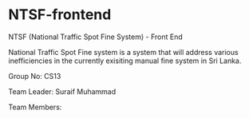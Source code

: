 # NTSF-frontend

NTSF (National Traffic Spot Fine System) - Front End

National Traffic Spot Fine system is a system that will address various inefficiencies in the currently exisiting manual fine system in Sri Lanka.

Group No: CS13

Team Leader:  Suraif Muhammad

Team Members:
